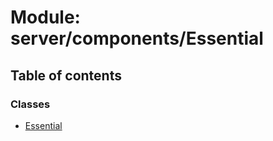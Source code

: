 # Module: server/components/Essential

## Table of contents

### Classes

- [Essential](../wiki/server.components.Essential.Essential)
